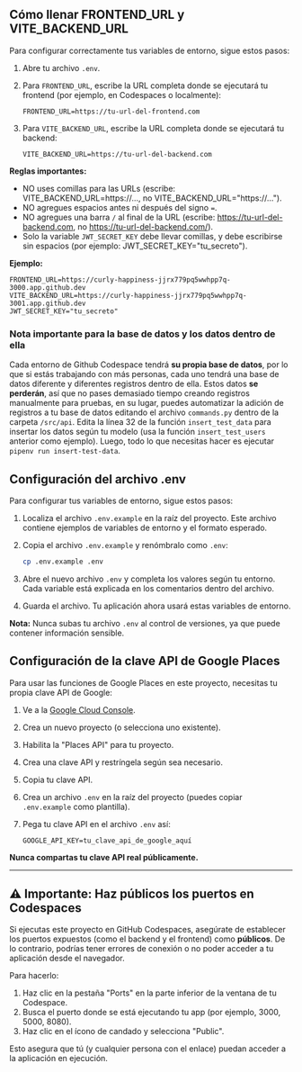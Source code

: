 ## Cómo llenar FRONTEND_URL y VITE_BACKEND_URL

Para configurar correctamente tus variables de entorno, sigue estos pasos:

1. Abre tu archivo `.env`.
2. Para `FRONTEND_URL`, escribe la URL completa donde se ejecutará tu frontend (por ejemplo, en Codespaces o localmente):

   ```env
   FRONTEND_URL=https://tu-url-del-frontend.com
   ```

3. Para `VITE_BACKEND_URL`, escribe la URL completa donde se ejecutará tu backend:

   ```env
   VITE_BACKEND_URL=https://tu-url-del-backend.com
   ```

**Reglas importantes:**

- NO uses comillas para las URLs (escribe: VITE_BACKEND_URL=https://..., no VITE_BACKEND_URL="https://...").
- NO agregues espacios antes ni después del signo `=`.
- NO agregues una barra `/` al final de la URL (escribe: https://tu-url-del-backend.com, no https://tu-url-del-backend.com/).
- Solo la variable `JWT_SECRET_KEY` debe llevar comillas, y debe escribirse sin espacios (por ejemplo: JWT_SECRET_KEY="tu_secreto").

**Ejemplo:**

```env
FRONTEND_URL=https://curly-happiness-jjrx779pq5wwhpp7q-3000.app.github.dev
VITE_BACKEND_URL=https://curly-happiness-jjrx779pq5wwhpp7q-3001.app.github.dev
JWT_SECRET_KEY="tu_secreto"
```
### **Nota importante para la base de datos y los datos dentro de ella**

Cada entorno de Github Codespace tendrá **su propia base de datos**, por lo que si estás trabajando con más personas, cada uno tendrá una base de datos diferente y diferentes registros dentro de ella. Estos datos **se perderán**, así que no pases demasiado tiempo creando registros manualmente para pruebas, en su lugar, puedes automatizar la adición de registros a tu base de datos editando el archivo `commands.py` dentro de la carpeta `/src/api`. Edita la línea 32 de la función `insert_test_data` para insertar los datos según tu modelo (usa la función `insert_test_users` anterior como ejemplo). Luego, todo lo que necesitas hacer es ejecutar `pipenv run insert-test-data`.

## Configuración del archivo .env

Para configurar tus variables de entorno, sigue estos pasos:

1. Localiza el archivo `.env.example` en la raíz del proyecto. Este archivo contiene ejemplos de variables de entorno y el formato esperado.
2. Copia el archivo `.env.example` y renómbralo como `.env`:

   ```bash
   cp .env.example .env
   ```

3. Abre el nuevo archivo `.env` y completa los valores según tu entorno. Cada variable está explicada en los comentarios dentro del archivo.
4. Guarda el archivo. Tu aplicación ahora usará estas variables de entorno.

**Nota:** Nunca subas tu archivo `.env` al control de versiones, ya que puede contener información sensible.


## Configuración de la clave API de Google Places
Para usar las funciones de Google Places en este proyecto, necesitas tu propia clave API de Google:

1. Ve a la [Google Cloud Console](https://console.cloud.google.com/).
2. Crea un nuevo proyecto (o selecciona uno existente).
3. Habilita la "Places API" para tu proyecto.
4. Crea una clave API y restríngela según sea necesario.
5. Copia tu clave API.
6. Crea un archivo `.env` en la raíz del proyecto (puedes copiar `.env.example` como plantilla).
7. Pega tu clave API en el archivo `.env` así:

   ```env
   GOOGLE_API_KEY=tu_clave_api_de_google_aquí
   ```

**Nunca compartas tu clave API real públicamente.**

---

## ⚠️ Importante: Haz públicos los puertos en Codespaces

Si ejecutas este proyecto en GitHub Codespaces, asegúrate de establecer los puertos expuestos (como el backend y el frontend) como **públicos**. De lo contrario, podrías tener errores de conexión o no poder acceder a tu aplicación desde el navegador.

Para hacerlo:

1. Haz clic en la pestaña "Ports" en la parte inferior de la ventana de tu Codespace.
2. Busca el puerto donde se está ejecutando tu app (por ejemplo, 3000, 5000, 8080).
3. Haz clic en el ícono de candado y selecciona "Public".

Esto asegura que tú (y cualquier persona con el enlace) puedan acceder a la aplicación en ejecución.

